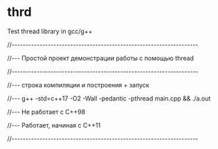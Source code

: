 # thrd
Test thread library <thread> in gcc/g++

//-------------------------------------------------------------------

//--- Простой проект демонстрации работы с помощью thread

//-------------------------------------------------------------------

//--- строка компиляции и построения + запуск 

//--- g++ -std=c++17 -O2 -Wall -pedantic -pthread main.cpp && ./a.out

//--- Не работает с C++98 

//--- Работает, начиная с C++11 

//-------------------------------------------------------------------

